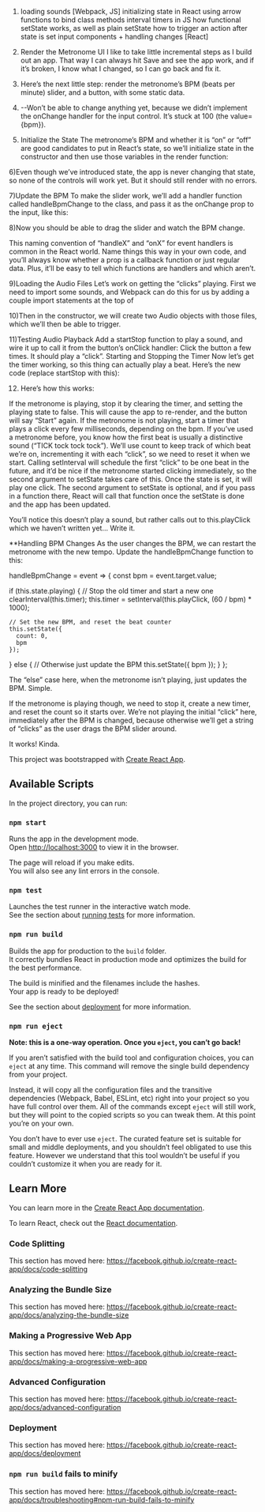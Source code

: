 1) loading sounds [Webpack, JS]
initializing state in React
using arrow functions to bind class methods
interval timers in JS
how functional setState works, as well as plain setState
how to trigger an action after state is set
input components + handling changes [React]




2) Render the Metronome UI
I like to take little incremental steps as I build out an app. That way I can always hit Save and see the app work, and if it’s broken, I know what I changed, so I can go back and fix it.

3) Here’s the next little step: render the metronome’s BPM (beats per minute) slider, and a button, with some static data.

4) --Won’t be able to change anything yet, because we didn’t implement the onChange handler for the input control. It’s stuck at 100 (the value={bpm}).

5) Initialize the State
The metronome’s BPM and whether it is “on” or “off” are good candidates to put in React’s state, so we’ll initialize state in the constructor and then use those variables in the render function:

6)Even though we’ve introduced state, the app is never changing that state, so none of the controls will work yet. But it should still render with no errors. 

7)Update the BPM
To make the slider work, we’ll add a handler function called handleBpmChange to the class, and pass it as the onChange prop to the input, like this:

8)Now you should be able to drag the slider and watch the BPM change.

This naming convention of “handleX” and “onX” for event handlers is common in the React world. Name things this way in your own code, and you’ll always know whether a prop is a callback function or just regular data. Plus, it’ll be easy to tell which functions are handlers and which aren’t.

9)Loading the Audio Files
Let’s work on getting the “clicks” playing. First we need to import some sounds, and Webpack can do this for us by adding a couple import statements at the top of

10)Then in the constructor, we will create two Audio objects with those files, which we’ll then be able to trigger.


11)Testing Audio Playback
Add a startStop function to play a sound, and wire it up to call it from the button’s onClick handler:
Click the button a few times. It should play a “click”.
Starting and Stopping the Timer
Now let’s get the timer working, so this thing can actually play a beat. Here’s the new code (replace startStop with this):

12) Here’s how this works:

If the metronome is playing, stop it by clearing the timer, and setting the playing state to false. This will cause the app to re-render, and the button will say “Start” again.
If the metronome is not playing, start a timer that plays a click every few milliseconds, depending on the bpm.
If you’ve used a metronome before, you know how the first beat is usually a distinctive sound (“TICK tock tock tock”). We’ll use count to keep track of which beat we’re on, incrementing it with each “click”, so we need to reset it when we start.
Calling setInterval will schedule the first “click” to be one beat in the future, and it’d be nice if the metronome started clicking immediately, so the second argument to setState takes care of this. Once the state is set, it will play one click.
The second argument to setState is optional, and if you pass in a function there, React will call that function once the setState is done and the app has been updated.

You’ll notice this doesn’t play a sound, but rather calls out to this.playClick which we haven’t written yet... Write it.



**Handling BPM Changes
As the user changes the BPM, we can restart the metronome with the new tempo. Update the handleBpmChange function to this:

handleBpmChange = event => {
  const bpm = event.target.value;

  if (this.state.playing) {
    // Stop the old timer and start a new one
    clearInterval(this.timer);
    this.timer = setInterval(this.playClick, (60 / bpm) * 1000);

    // Set the new BPM, and reset the beat counter
    this.setState({
      count: 0,
      bpm
    });
  } else {
    // Otherwise just update the BPM
    this.setState({ bpm });
  }
};

The “else” case here, when the metronome isn’t playing, just updates the BPM. Simple.

If the metronome is playing though, we need to stop it, create a new timer, and reset the count so it starts over. We’re not playing the initial “click” here, immediately after the BPM is changed, because otherwise we’ll get a string of “clicks” as the user drags the BPM slider around.

It works! Kinda.












This project was bootstrapped with [Create React App](https://github.com/facebook/create-react-app).

## Available Scripts

In the project directory, you can run:

### `npm start`

Runs the app in the development mode.<br />
Open [http://localhost:3000](http://localhost:3000) to view it in the browser.

The page will reload if you make edits.<br />
You will also see any lint errors in the console.

### `npm test`

Launches the test runner in the interactive watch mode.<br />
See the section about [running tests](https://facebook.github.io/create-react-app/docs/running-tests) for more information.

### `npm run build`

Builds the app for production to the `build` folder.<br />
It correctly bundles React in production mode and optimizes the build for the best performance.

The build is minified and the filenames include the hashes.<br />
Your app is ready to be deployed!

See the section about [deployment](https://facebook.github.io/create-react-app/docs/deployment) for more information.

### `npm run eject`

**Note: this is a one-way operation. Once you `eject`, you can’t go back!**

If you aren’t satisfied with the build tool and configuration choices, you can `eject` at any time. This command will remove the single build dependency from your project.

Instead, it will copy all the configuration files and the transitive dependencies (Webpack, Babel, ESLint, etc) right into your project so you have full control over them. All of the commands except `eject` will still work, but they will point to the copied scripts so you can tweak them. At this point you’re on your own.

You don’t have to ever use `eject`. The curated feature set is suitable for small and middle deployments, and you shouldn’t feel obligated to use this feature. However we understand that this tool wouldn’t be useful if you couldn’t customize it when you are ready for it.

## Learn More

You can learn more in the [Create React App documentation](https://facebook.github.io/create-react-app/docs/getting-started).

To learn React, check out the [React documentation](https://reactjs.org/).

### Code Splitting

This section has moved here: https://facebook.github.io/create-react-app/docs/code-splitting

### Analyzing the Bundle Size

This section has moved here: https://facebook.github.io/create-react-app/docs/analyzing-the-bundle-size

### Making a Progressive Web App

This section has moved here: https://facebook.github.io/create-react-app/docs/making-a-progressive-web-app

### Advanced Configuration

This section has moved here: https://facebook.github.io/create-react-app/docs/advanced-configuration

### Deployment

This section has moved here: https://facebook.github.io/create-react-app/docs/deployment

### `npm run build` fails to minify

This section has moved here: https://facebook.github.io/create-react-app/docs/troubleshooting#npm-run-build-fails-to-minify
